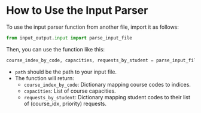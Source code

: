 # How to Use the Input Parser

To use the input parser function from another file, import it as follows:

```python
from input_output.input import parse_input_file
```

Then, you can use the function like this:

```python
course_index_by_code, capacities, requests_by_student = parse_input_file(path)
```

- `path` should be the path to your input file.
- The function will return:
  - `course_index_by_code`: Dictionary mapping course codes to indices.
  - `capacities`: List of course capacities.
  - `requests_by_student`: Dictionary mapping student codes to their list of (course_idx, priority) requests.

